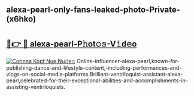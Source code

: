 ## alexa-pearl-only-fans​-leaked-photo​-Private-(x6hko)


# <h2><a href="https://mediaupload.pro?title=alexa-pearl&ref=git">🔗👉 🔴 alexa-pearl-P𝚑ot𝚘𝚜-V𝚒d𝚎o</a></h2>

[![Corinna Kopf Nue Nu𝚍e𝚜](https://i.imgur.com/0qMVB7G.gif)](https://mediaupload.pro?title=alexa-pearl&ref=git)
Online-influencer-alexa-pearl,known-for-publishing-dance-and-lifestyle-content,-including-performances-and-vlogs-on-social-media-platforms.Brilliant-ventriloquist-assistant-alexa-pearl,celebrated-for-their-exceptional-abilities-and-accomplishments-in-assisting-ventriloquists.  